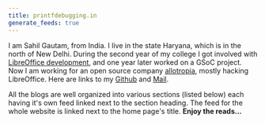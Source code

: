 ```yaml
---
title: printfdebugging.in
generate_feeds: true
---
```


I am Sahil Gautam, from India. I live  in the state Haryana, which is in the north
of  New  Delhi.  During  the  second  year of  my  college  I  got  involved  with
[LibreOffice development], and one  year later worked on a GSoC  project. Now I am
working for an open source  company [allotropia], mostly hacking LibreOffice. Here
are links to my [Github] and [Mail].



All the blogs are well organized  into various sections (listed below) each having
it's own feed linked  next to the section heading. The feed  for the whole website
is linked next to the home page's title. **Enjoy the reads...**

[LibreOffice development]: https://gerrit.libreoffice.org/q/owner:sahil.gautam.extern@allotropia.de
[allotropia]: https://allotropia.de
[LinkedIn]: https://linkedin.com/in/printfdebugging

[Github]: https://github.com/printfdebugging
[Mail]: mailto:sahil.gautam.extern@allotropia.de
